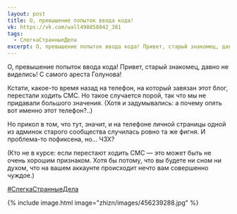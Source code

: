```yaml
---
layout: post
title: О, превышение попыток ввода кода!
vk: https://vk.com/wall498858042_381
tags:
  - СлегкаСтранныеДела
excerpt: О, превышение попыток ввода кода! Привет, старый знакомец, давно не виделись! С самого ареста Голунова!
---
```

О, превышение попыток ввода кода! Привет, старый знакомец, давно не виделись! С самого ареста Голунова!

Кстати, какое-то время назад на телефон, на который завязан этот блог, перестали ходить СМС. Но такое случается порой, так что мы не придавали большого значения. (Хотя и задумывались: а почему опять вот именно этот телефон?..)

Но прикол в том, что тут, значит, и на телефоне личной страницы одной из админок старого сообщества случилась ровно та же фигня. И проблема-то пофиксена, но... ЧЗХ?

(Кто не в курсе: если перестают ходить СМС — это может быть не очень хорошим признаком. Хотя бы потому, что вы будете ни сном ни духом, что на вашем аккаунте происходит нечто вам совершенно чуждое.)

[#СлегкаСтранныеДела](poisk.html#СлегкаСтранныеДела)

{% include image.html image="zhizn/images/456239288.jpg" %}